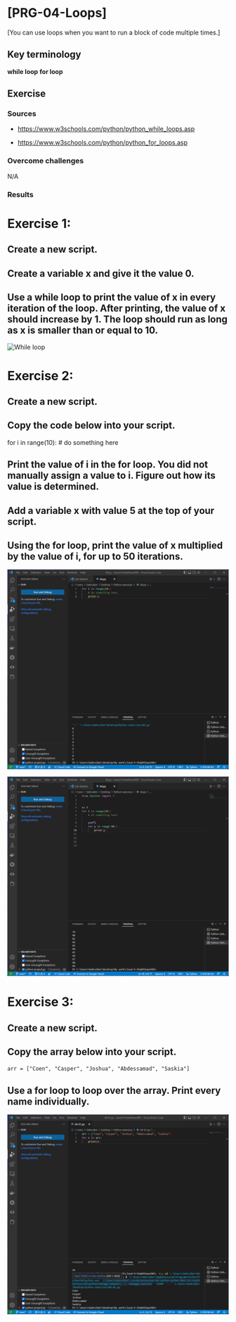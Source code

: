 # [PRG-04-Loops]
[You can use loops when you want to run a block of code multiple times.]

## Key terminology
**while loop**
**for loop**

## Exercise
### Sources
- https://www.w3schools.com/python/python_while_loops.asp

- https://www.w3schools.com/python/python_for_loops.asp

### Overcome challenges
N/A

### Results
# Exercise 1:
## Create a new script.
## Create a variable x and give it the value 0.
## Use a while loop to print the value of x in every iteration of the loop. After printing, the value of x should increase by 1. The loop should run as long as x is smaller than or equal to 10.

![While loop]()

# Exercise 2:
## Create a new script.
## Copy the code below into your script.
 for i in range(10):
    # do something here
## Print the value of i in the for loop. You did not manually assign a value to i. Figure out how its value is determined.
## Add a variable x with value 5 at the top of your script.
## Using the for loop, print the value of x multiplied by the value of i, for up to 50 iterations.

![For loop](https://github.com/Techgrounds-Cloud-9/cloud-9-EhabRihawi985/blob/main/00_includes/Python/04-Ex02-1.png)

![Adding variable x with value 5](https://github.com/Techgrounds-Cloud-9/cloud-9-EhabRihawi985/blob/main/00_includes/Python/04-Ex02-2.png)


# Exercise 3:
## Create a new script.
## Copy the array below into your script.
    arr = ["Coen", "Casper", "Joshua", "Abdessamad", "Saskia"]
## Use a for loop to loop over the array. Print every name individually.

![For loop over the array](https://github.com/Techgrounds-Cloud-9/cloud-9-EhabRihawi985/blob/main/00_includes/Python/04-Ex03.png)